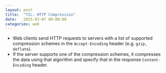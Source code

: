 ```yaml
---
layout: post
title:  "TIL: HTTP Compression"
date:   2015-03-07 00:00:00
categories: web
---
```


* Web clients send HTTP requests to servers with a list of supported compression schemes in the `Accept-Encoding` header (e.g. `gzip, deflate`).
* If the server supports one of the compression schemes, it compresses the data using that algorithm and specify that in the response `Content-Encoding` header.
